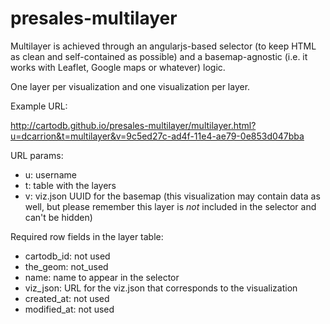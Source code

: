 # presales-multilayer

Multilayer is achieved through an angularjs-based selector (to keep HTML as clean and self-contained as possible) and a basemap-agnostic (i.e. it works with Leaflet, Google maps or whatever) logic.

One layer per visualization and one visualization per layer.

Example URL:

http://cartodb.github.io/presales-multilayer/multilayer.html?u=dcarrion&t=multilayer&v=9c5ed27c-ad4f-11e4-ae79-0e853d047bba

URL params:

* u: username
* t: table with the layers
* v: viz.json UUID for the basemap (this visualization may contain data as well, but please remember this layer is *not* included in the selector and can't be hidden)

Required row fields in the layer table:

* cartodb_id: not used
* the_geom: not_used
* name: name to appear in the selector
* viz_json: URL for the viz.json that corresponds to the visualization
* created_at: not used
* modified_at: not used
